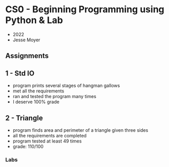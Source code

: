 # CS0 - Beginning Programming using Python & Lab
- 2022
- Jesse Moyer
## Assignments
## 1  -  Std IO
- program prints several stages of hangman gallows
- met all the requirements
- ran and tested the program many times
- I deserve 100% grade

## 2 - Triangle
- program finds area and perimeter of a triangle given three sides
- all the requirements are completed
- program tested at least 49 times
- grade: 110/100

### Labs